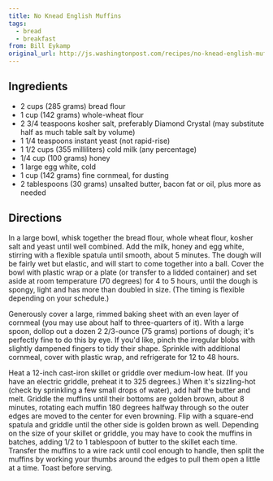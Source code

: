 ```yaml
---
title: No Knead English Muffins
tags:
  - bread
  - breakfast
from: Bill Eykamp
original_url: http://js.washingtonpost.com/recipes/no-knead-english-muffins/17366/
---
```


## Ingredients

* 2 cups (285 grams) bread flour
* 1 cup (142 grams) whole-wheat flour
* 2 3/4 teaspoons kosher salt, preferably Diamond Crystal (may substitute half as much table salt by volume)
* 1 1/4 teaspoons instant yeast (not rapid-rise)
* 1 1/2 cups (355 milliliters) cold milk (any percentage)
* 1/4 cup (100 grams) honey
* 1 large egg white, cold
* 1 cup (142 grams) fine cornmeal, for dusting
* 2 tablespoons (30 grams) unsalted butter, bacon fat or oil, plus more as needed

## Directions

In a large bowl, whisk together the bread flour, whole wheat flour, kosher salt and yeast until well combined. Add the milk, honey and egg white, stirring with a flexible spatula until smooth, about 5 minutes. The dough will be fairly wet but elastic, and will start to come together into a ball. Cover the bowl with plastic wrap or a plate (or transfer to a lidded container) and set aside at room temperature (70 degrees) for 4 to 5 hours, until the dough is spongy, light and has more than doubled in size. (The timing is flexible depending on your schedule.)

Generously cover a large, rimmed baking sheet with an even layer of cornmeal (you may use about half to three-quarters of it). With a large spoon, dollop out a dozen 2 2/3-ounce (75 grams) portions of dough; it's perfectly fine to do this by eye. If you'd like, pinch the irregular blobs with slightly dampened fingers to tidy their shape. Sprinkle with additional cornmeal, cover with plastic wrap, and refrigerate for 12 to 48 hours.

Heat a 12-inch cast-iron skillet or griddle over medium-low heat. (If you have an electric griddle, preheat it to 325 degrees.) When it's sizzling-hot (check by sprinkling a few small drops of water), add half the butter and melt. Griddle the muffins until their bottoms are golden brown, about 8 minutes, rotating each muffin 180 degrees halfway through so the outer edges are moved to the center for even browning. Flip with a square-end spatula and griddle until the other side is golden brown as well. Depending on the size of your skillet or griddle, you may have to cook the muffins in batches, adding 1/2 to 1 tablespoon of butter to the skillet each time. Transfer the muffins to a wire rack until cool enough to handle, then split the muffins by working your thumbs around the edges to pull them open a little at a time. Toast before serving.
